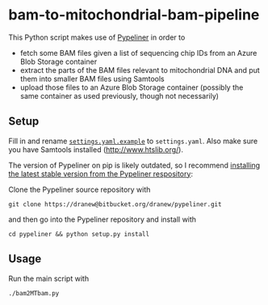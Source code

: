 # bam-to-mitochondrial-bam-pipeline

This Python script makes use of [Pypeliner](https://bitbucket.org/dranew/pypeliner) in order to

- fetch some BAM files given a list of sequencing chip IDs from an Azure
  Blob Storage container
- extract the parts of the BAM files relevant to mitochondrial DNA and
  put them into smaller BAM files using Samtools
- upload those files to an Azure Blob Storage container (possibly the
  same container as used previously, though not necessarily)

## Setup

Fill in and rename [`settings.yaml.example`](settings.yaml.example) to
`settings.yaml`. Also make sure you have Samtools installed
(http://www.htslib.org/).

The version of Pypeliner on pip is likely outdated, so I recommend
[installing the latest stable version from the Pypeliner
respository](https://pypeliner.readthedocs.io/en/latest/installation.html):

Clone the Pypeliner source repository with

```
git clone https://dranew@bitbucket.org/dranew/pypeliner.git
```

and then go into the Pypeliner repository and install with

```
cd pypeliner && python setup.py install
```

## Usage

Run the main script with

```
./bam2MTbam.py
```

